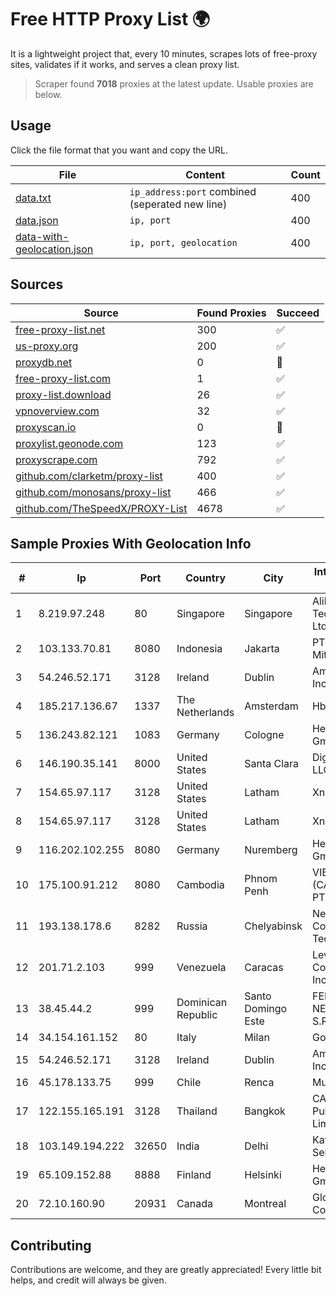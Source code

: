 
# Free HTTP Proxy List 🌍

It is a lightweight project that, every 10 minutes, scrapes lots of free-proxy sites, validates if it works, and serves a clean proxy list.


> Scraper found **7018** proxies at the latest update. Usable proxies are below.

## Usage

Click the file format that you want and copy the URL.


|File|Content|Count|
|----|-------|-----|
|[data.txt](https://raw.githubusercontent.com/themiralay/Proxy-List-World/master/data.txt)|`ip_address:port` combined (seperated new line)|400|
|[data.json](https://raw.githubusercontent.com/themiralay/Proxy-List-World/master/data.json)|`ip, port`|400|
|[data-with-geolocation.json](https://raw.githubusercontent.com/themiralay/Proxy-List-World/master/data-with-geolocation.json)|`ip, port, geolocation`|400|

## Sources

|Source|Found Proxies|Succeed|
|------|-------------|-------|
|[free-proxy-list.net](https://free-proxy-list.net)|300|✅|
|[us-proxy.org](https://www.us-proxy.org)|200|✅|
|[proxydb.net](http://proxydb.net)|0|🚫|
|[free-proxy-list.com](https://free-proxy-list.com/?page=&port=&type%5B%5D=http&type%5B%5D=https&up_time=0&search=Search)|1|✅|
|[proxy-list.download](https://www.proxy-list.download/HTTP)|26|✅|
|[vpnoverview.com](https://vpnoverview.com/privacy/anonymous-browsing/free-proxy-servers)|32|✅|
|[proxyscan.io](https://www.proxyscan.io)|0|🚫|
|[proxylist.geonode.com](https://proxylist.geonode.com/api/proxy-list?limit=300&page=1&sort_by=lastChecked&sort_type=desc&protocols=http,https)|123|✅|
|[proxyscrape.com](https://api.proxyscrape.com/v2/?request=displayproxies&protocol=http&timeout=10000&country=all&ssl=all&anonymity=all)|792|✅|
|[github.com/clarketm/proxy-list](https://raw.githubusercontent.com/clarketm/proxy-list/master/proxy-list-raw.txt)|400|✅|
|[github.com/monosans/proxy-list](https://raw.githubusercontent.com/monosans/proxy-list/main/proxies/http.txt)|466|✅|
|[github.com/TheSpeedX/PROXY-List](https://raw.githubusercontent.com/TheSpeedX/PROXY-List/master/http.txt)|4678|✅|


## Sample Proxies With Geolocation Info

|#|Ip|Port|Country|City|Internet Service Provider|
|-|--|----|-------|----|-------------------------|
|1|8.219.97.248|80|Singapore|Singapore|Alibaba (US) Technology Co., Ltd.|
|2|103.133.70.81|8080|Indonesia|Jakarta|PT Maxindo Mitra Solusi|
|3|54.246.52.171|3128|Ireland|Dublin|Amazon.com, Inc.|
|4|185.217.136.67|1337|The Netherlands|Amsterdam|Hbing Limited|
|5|136.243.82.121|1083|Germany|Cologne|Hetzner Online GmbH|
|6|146.190.35.141|8000|United States|Santa Clara|DigitalOcean, LLC|
|7|154.65.97.117|3128|United States|Latham|Xneelo (Pty) Ltd|
|8|154.65.97.117|3128|United States|Latham|Xneelo (Pty) Ltd|
|9|116.202.102.255|8080|Germany|Nuremberg|Hetzner Online GmbH|
|10|175.100.91.212|8080|Cambodia|Phnom Penh|VIETTEL (CAMBODIA) PTE., LTD|
|11|193.138.178.6|8282|Russia|Chelyabinsk|New Communication Technologies|
|12|201.71.2.103|999|Venezuela|Caracas|Level 3 Communications, Inc.|
|13|38.45.44.2|999|Dominican Republic|Santo Domingo Este|FENIX NETWORKS, S.R.L.|
|14|34.154.161.152|80|Italy|Milan|Google LLC|
|15|54.246.52.171|3128|Ireland|Dublin|Amazon.com, Inc.|
|16|45.178.133.75|999|Chile|Renca|Mundonet S.p.A|
|17|122.155.165.191|3128|Thailand|Bangkok|CAT Telecom Public Company Limited|
|18|103.149.194.222|32650|India|Delhi|Kavya Internet Services Pvt Ltd|
|19|65.109.152.88|8888|Finland|Helsinki|Hetzner Online GmbH|
|20|72.10.160.90|20931|Canada|Montreal|GloboTech Communications|



## Contributing

Contributions are welcome, and they are greatly appreciated! Every
little bit helps, and credit will always be given.

